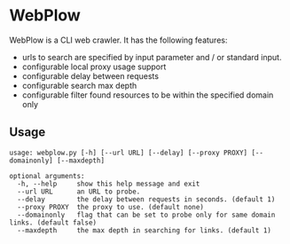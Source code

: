 # WebPlow
WebPlow is a CLI web crawler.
It has the following features:
  - urls to search are specified by input parameter and / or standard input.  
  - configurable local proxy usage support
  - configurable delay between requests
  - configurable search max depth
  - configurable filter found resources to be within the specified domain only


## Usage
```
usage: webplow.py [-h] [--url URL] [--delay] [--proxy PROXY] [--domainonly] [--maxdepth]

optional arguments:
  -h, --help     show this help message and exit
  --url URL      an URL to probe.
  --delay        the delay between requests in seconds. (default 1)
  --proxy PROXY  the proxy to use. (default none)
  --domainonly   flag that can be set to probe only for same domain links. (default false)
  --maxdepth     the max depth in searching for links. (default 1)
```
